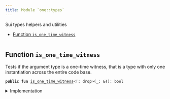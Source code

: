 ```yaml
---
title: Module `one::types`
---
```


Sui types helpers and utilities


-  [Function `is_one_time_witness`](#sui_types_is_one_time_witness)


<pre><code></code></pre>



<a name="sui_types_is_one_time_witness"></a>

## Function `is_one_time_witness`

Tests if the argument type is a one-time witness, that is a type with only one instantiation
across the entire code base.


<pre><code><b>public</b> <b>fun</b> <a href="../sui/types.md#sui_types_is_one_time_witness">is_one_time_witness</a>&lt;T: drop&gt;(_: &T): bool
</code></pre>



<details>
<summary>Implementation</summary>


<pre><code><b>public</b> <b>native</b> <b>fun</b> <a href="../sui/types.md#sui_types_is_one_time_witness">is_one_time_witness</a>&lt;T: drop&gt;(_: &T): bool;
</code></pre>



</details>
